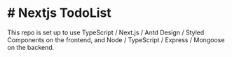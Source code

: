 # # Nextjs TodoList

This repo is set up to use TypeScript / Next.js / Antd Design / Styled Components on the frontend, and Node / TypeScript / Express / Mongoose on the backend.
